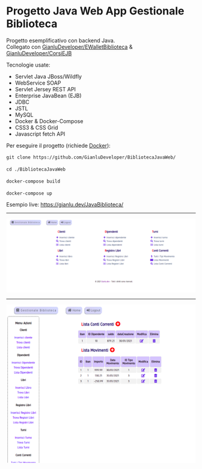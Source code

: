 # Progetto Java Web App Gestionale Biblioteca 

Progetto esemplificativo con backend Java. \
Collegato con [GianluDeveloper/EWalletBiblioteca](https://github.com/GianluDeveloper/EWalletBiblioteca/) & [GianluDeveloper/CorsiEJB](https://github.com/GianluDeveloper/CorsiEJB/)

Tecnologie usate:
- Servlet Java JBoss/Wildfly
- WebService SOAP
- Servlet Jersey REST API
- Enterprise JavaBean (EJB)
- JDBC
- JSTL
- MySQL
- Docker & Docker-Compose
- CSS3 & CSS Grid
- Javascript fetch API

Per eseguire il progetto (richiede [Docker](https://www.docker.com/get-started)):
```
git clone https://github.com/GianluDeveloper/BibliotecaJavaWeb/

cd ./BibliotecaJavaWeb

docker-compose build

docker-compose up 
```

Esempio live:
<https://gianlu.dev/JavaBiblioteca/>

***

![Java Biblioteca](ScreenJavaBiblioteca.png)

***

![Java Biblioteca Insert](ScreenJavaBibliotecaInsert.png)
